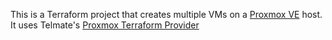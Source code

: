 This is a Terraform project that creates multiple VMs on a [Proxmox VE](https://www.proxmox.com/en/proxmox-ve) host. It uses Telmate's [Proxmox Terraform Provider](https://registry.terraform.io/providers/Telmate/proxmox/latest/docs)
